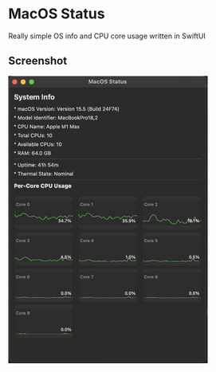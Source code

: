# MacOS Status

Really simple OS info and CPU core usage written in SwiftUI

## Screenshot

<img src="./pics/app_image.png" alt="App SS" width="400"/>

